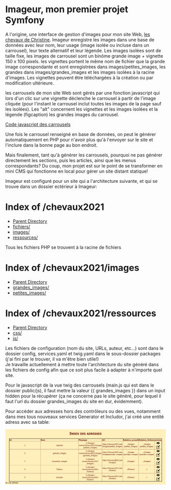 <h1>Imageur, mon premier projet Symfony</h1>

<p>A l'origine, une interface de gestion d'images pour mon site Web, <a href="http://chrizedday.free.fr">les chevaux de Christine</a>. Imageur enregistre les images dans une base de données avec leur nom, leur usage (image isolée ou incluse dans un carrousel), leur texte alternatif et leur légende. Les images isolées sont de taille fixe, les images de carrousel sont un binôme grande image + vignette 150 x 100 pixels. les vignettes portent le même nom de fichier que la grande image correspondante et sont enregistrées dans images/petites_images, les grandes dans images/grandes_images et les images isolées à la racine d'images. Les vignettes peuvent être téléchargées à la création ou par modification ultérieure.</p>

<p>les carrousels de mon site Web sont gérés par une fonction javascript qui lors d'un clic sur une vignette déclenche le carrousel à partir de l'image cliquée (pour l'instant le carrousel inclut toutes les images de la page sauf les isolées). Les "alt" concernent les vignettes et les images isolées et la légende (figcaption) les grandes images du carrousel.</p>

<p><a href="main.js">Code javascript des carrousels </a></p>

<p>Une fois le carrousel renseigné en base de données, on peut le générer automatiquement en PHP pour n'avoir plus qu'à l'envoyer sur le site et l'inclure dans la bonne page au bon endroit.</p>

<p>Mais finalement, tant qu'à générer les carrousels, pourquoi ne pas générer directement les sections, puis les articles, ainsi que les menus correspondants?
 Du coup, mon projet est sur le point de se transformer en mini CMS qui fonctionne en local pour gérer un site distant statique!</p>
 
 <p>Imageur est configuré pour un site qui a l'architecture suivante, et qui se trouve dans un dossier ectérieur à Imageur:</p>
 <h1>Index of /chevaux2021</h1>
<ul><li><a href="/"> Parent Directory</a></li>
<li><a href="fichiers/"> fichiers/</a></li>
<li><a href="images/"> images/</a></li>
<li><a href="ressources/"> ressources/</a></li>
</ul>

<p>Tous les fichiers PHP se trouvent à la racine de fichiers</p>

<h1>Index of /chevaux2021/images</h1>
<ul><li><a href="/chevaux2021/"> Parent Directory</a></li>
<li><a href="grandes_images/"> grandes_images/</a></li>
<li><a href="petites_images/"> petites_images/</a></li>
</ul>

<h1>Index of /chevaux2021/ressources</h1>
<ul><li><a href="/chevaux2021/"> Parent Directory</a></li>
<li><a href="css/"> css/</a></li>
<li><a href="js/"> js/</a></li>
</ul>

<p>Les fichiers de configuration (nom du site, URLs, auteur, etc...) sont dans le dossier config, services.yaml et twig.yaml dans le sous-dossier packages (j'ai fini par le trouver, il va m'être bien utile!)<br/>
Je travaille actuellement à mettre toute l'architecture du site généré dans les fichiers de config afin que ce soit plus facile à adapter à n'importe quel site.
 </p>
 <p>Pour le javascript de la vue twig des carrousels (main.js qui est dans le dossier public/js), il faut mettre la valeur {{ grandes_images }} dans un input hidden pour la récupérer (ça ne concerne pas le site généré, pour lequel il faut l'url du dossier grandes_images du site en dur, évidemment).</p>
 <p>Pour accéder aux adresses hors des contrôleurs ou des vues, notamment dans mes tous nouveaux services Generator et Includor, j'ai créé une entité adress avec sa table:<p>
<img src="adressindex.png">